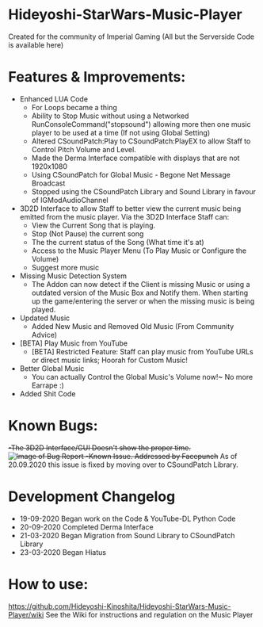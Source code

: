 # Hideyoshi-StarWars-Music-Player
Created for the community of Imperial Gaming (All but the Serverside Code is available here)

# Features & Improvements:
- Enhanced LUA Code
    - For Loops became a thing
    - Ability to Stop Music without using a Networked RunConsoleCommand("stopsound") allowing more then
      one music player to be used at a time (If not using Global Setting)
    - Altered CSoundPatch:Play to CSoundPatch:PlayEX to allow Staff to Control Pitch Volume and Level.
    - Made the Derma Interface compatible with displays that are not 1920x1080
    - Using CSoundPatch for Global Music - Begone Net Message Broadcast
    - Stopped using the CSoundPatch Library and Sound Library in favour of IGModAudioChannel
- 3D2D Interface to allow Staff to better view the current music being emitted from the music player. Via the 3D2D Interface Staff can:
    - View the Current Song that is playing.
    - Stop (Not Pause) the current song
    - The the current status of the Song (What time it's at)
    - Access to the Music Player Menu (To Play Music or Configure the Volume)
    - Suggest more music
- Missing Music Detection System
    - The Addon can now detect if the Client is missing Music or using a outdated version of the Music Box and Notify them. When starting up the game/entering the server or when the missing music is being played.
- Updated Music
    - Added New Music and Removed Old Music (From Community Advice)
- [BETA] Play Music from YouTube
    - [BETA] Restricted Feature: Staff can play music from YouTube URLs or direct music links; Hoorah for Custom Music!
- Better Global Music
    - You can actually Control the Global Music's Volume now!~ No more Earrape :)
- Added Shit Code

# Known Bugs:
~~-The 3D2D Interface/GUI Doesn't show the proper time.
![Image of Bug Report](https://i.imgur.com/pGd9176.jpg)
    -Known Issue. Addressed by Facepunch~~
As of 20.09.2020 this issue is fixed by moving over to CSoundPatch Library.

# Development Changelog
- 19-09-2020
    Began work on the Code & YouTube-DL Python Code
- 20-09-2020 
    Completed Derma Interface
- 21-03-2020
    Began Migration from Sound Library to CSoundPatch Library
- 23-03-2020
    Began Hiatus

# How to use:
https://github.com/Hideyoshi-Kinoshita/Hideyoshi-StarWars-Music-Player/wiki
See the Wiki for instructions and regulation on the Music Player

